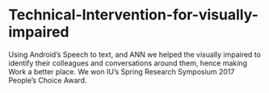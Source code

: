 # Technical-Intervention-for-visually-impaired
Using Android’s Speech to text, and ANN we helped the visually impaired to identify their colleagues and conversations around them, hence making Work a better place. We won IU’s Spring Research Symposium 2017 People’s Choice Award.

